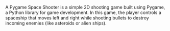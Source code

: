 A Pygame Space Shooter is a simple 2D shooting game built using Pygame, a Python library for game development. In this game, the player controls a spaceship that moves left and right while shooting bullets to destroy incoming enemies (like asteroids or alien ships).
